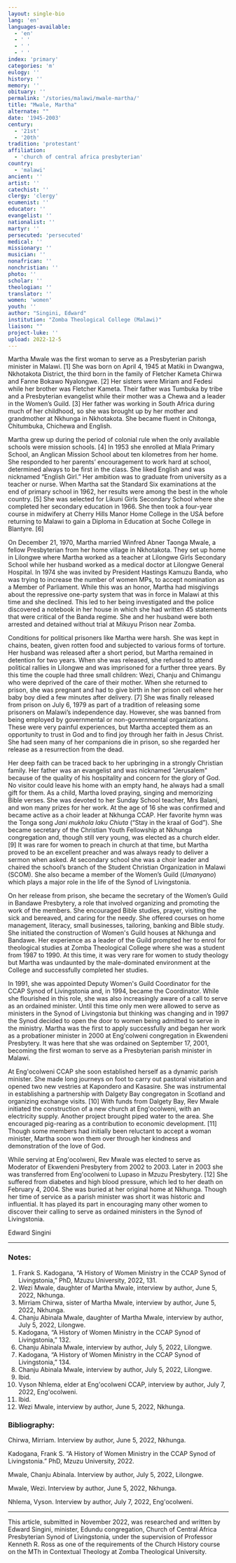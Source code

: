 ```yaml
---
layout: single-bio
lang: 'en'
languages-available:
  - 'en'
  - ' '
  - ' '
  - ' '
index: 'primary'
categories: 'm'
eulogy: ''
history: ''
memory: ''
obituary: ''
permalink: '/stories/malawi/mwale-martha/'
title: "Mwale, Martha"
alternate: ""
date: '1945-2003'
century:
  - '21st'
  - '20th'
tradition: 'protestant'
affiliation:
  - 'church of central africa presbyterian'
country:
  - 'malawi'
ancient: ''
artist: ''
catechist: ''
clergy: 'clergy'
ecumenist: ''
educator: ''
evangelist: ''
nationalist: ''
martyr: ''
persecuted: 'persecuted'
medical: ''
missionary: ''
musician: ''
nonafrican: ''
nonchristian: ''
photo: ''
scholar: ''
theologian: ''
translator: ''
women: 'women'
youth: ''
author: "Singini, Edward"
institution: "Zomba Theological College (Malawi)"
liaison: ""
project-luke: ''
upload: 2022-12-5
---
```


Martha Mwale was the first woman to serve as a Presbyterian parish minister in Malawi. [1] She was born on April 4, 1945 at Matiki in Dwangwa, Nkhotakota District, the third born in the family of Fletcher Kameta Chirwa and Fanne Bokawo Nyalongwe. [2] Her sisters were Miriam and Fedesi while her brother was Fletcher Kameta. Their father was Tumbuka by tribe and a Presbyterian evangelist while their mother was a Chewa and a leader in the Women’s Guild. [3] Her father was working in South Africa during much of her childhood, so she was brought up by her mother and grandmother at Nkhunga in Nkhotakota. She became fluent in Chitonga, Chitumbuka, Chichewa and English.

Martha grew up during the period of colonial rule when the only available schools were mission schools. [4] In 1953 she enrolled at Mlala Primary School, an Anglican Mission School about ten kilometres from her home. She responded to her parents’ encouragement to work hard at school, determined always to be first in the class. She liked English and was nicknamed “English Girl.” Her ambition was to graduate from university as a teacher or nurse. When Martha sat the Standard Six examinations at the end of primary school in 1962, her results were among the best in the whole country. [5] She was selected for Likuni Girls Secondary School where she completed her secondary education in 1966. She then took a four-year course in midwifery at Cherry Hills Manor Home College in the USA before returning to Malawi to gain a Diploma in Education at Soche College in Blantyre. [6]

On December 21, 1970, Martha married Winfred Abner Taonga Mwale, a fellow Presbyterian from her home village in Nkhotakota. They set up home in Lilongwe where Martha worked as a teacher at Lilongwe Girls Secondary School while her husband worked as a medical doctor at Lilongwe General Hospital. In 1974 she was invited by President Hastings Kamuzu Banda, who was trying to increase the number of women MPs, to accept nomination as a Member of Parliament. While this was an honor, Martha had misgivings about the repressive one-party system that was in force in Malawi at this time and she declined. This led to her being investigated and the police discovered a notebook in her house in which she had written 45 statements that were critical of the Banda regime. She and her husband were both arrested and detained without trial at Mikuyu Prison near Zomba.

Conditions for political prisoners like Martha were harsh. She was kept in chains, beaten, given rotten food and subjected to various forms of torture. Her husband was released after a short period, but Martha remained in detention for two years. When she was released, she refused to attend political rallies in Lilongwe and was imprisoned for a further three years. By this time the couple had three small children: Wezi, Chanju and Chimangu who were deprived of the care of their mother. When she returned to prison, she was pregnant and had to give birth in her prison cell where her baby boy died a few minutes after delivery. [7] She was finally released from prison on July 6, 1979 as part of a tradition of releasing some prisoners on Malawi’s independence day. However, she was banned from being employed by governmental or non-governmental organizations. These were very painful experiences, but Martha accepted them as an opportunity to trust in God and to find joy through her faith in Jesus Christ. She had seen many of her companions die in prison, so she regarded her release as a resurrection from the dead.

Her deep faith can be traced back to her upbringing in a strongly Christian family. Her father was an evangelist and was nicknamed "Jerusalem" because of the quality of his hospitality and concern for the glory of God. No visitor could leave his home with an empty hand, he always had a small gift for them. As a child, Martha loved praying, singing and memorizing Bible verses. She was devoted to her Sunday School teacher, Mrs Balani, and won many prizes for her work. At the age of 16 she was confirmed and became active as a choir leader at Nkhunga CCAP. Her favorite hymn was the Tonga song *Jani mukhola laku Chiuta* (“Stay in the kraal of God”). She became secretary of the Christian Youth Fellowship at Nkhunga congregation and, though still very young, was elected as a church elder. [9] It was rare for women to preach in church at that time, but Martha proved to be an excellent preacher and was always ready to deliver a sermon when asked. At secondary school she was a choir leader and chaired the school’s branch of the Student Christian Organization in Malawi (SCOM). She also became a member of the Women’s Guild (*Umanyano*) which plays a major role in the life of the Synod of Livingstonia.

On her release from prison, she became the secretary of the Women’s Guild in Bandawe Presbytery, a role that involved organizing and promoting the work of the members. She encouraged Bible studies, prayer, visiting the sick and bereaved, and caring for the needy. She offered courses on home management, literacy, small businesses, tailoring, banking and Bible study. She initiated the construction of Women's Guild houses at Nkhunga and Bandawe. Her experience as a leader of the Guild prompted her to enrol for theological studies at Zomba Theological College where she was a student from 1987 to 1990. At this time, it was very rare for women to study theology but Martha was undaunted by the male-dominated environment at the College and successfully completed her studies.

In 1991, she was appointed Deputy Women's Guild Coordinator for the CCAP Synod of Livingstonia and, in 1994, became the Coordinator. While she flourished in this role, she was also increasingly aware of a call to serve as an ordained minister. Until this time only men were allowed to serve as ministers in the Synod of Livingstonia but thinking was changing and in 1997 the Synod decided to open the door to women being admitted to serve in the ministry. Martha was the first to apply successfully and began her work as a probationer minister in 2000 at Eng'colweni congregation in Ekwendeni Presbytery. It was here that she was ordained on September 17, 2001, becoming the first woman to serve as a Presbyterian parish minister in Malawi.

At Eng'ocolweni CCAP she soon established herself as a dynamic parish minister. She made long journeys on foot to carry out pastoral visitation and opened two new vestries at Kapondero and Kasasire. She was instrumental in establishing a partnership with Dalgety Bay congregaton in Scotland and organizing exchange visits. [10] With funds from Dalgety Bay, Rev Mwale initiated the construction of a new church at Eng'ocolweni, with an electricity supply. Another project brought piped water to the area. She encouraged pig-rearing as a contribution to economic development. [11] Though some members had initially been reluctant to accept a woman minister, Martha soon won them over through her kindness and demonstration of the love of God.

While serving at Eng'ocolweni, Rev Mwale was elected to serve as Moderator of Ekwendeni Presbytery from 2002 to 2003. Later in 2003 she was transferred from Eng'ocolweni to Lupaso in Mzuzu Presbytery. [12] She suffered from diabetes and high blood pressure, which led to her death on February 4, 2004. She was buried at her original home at Nkhunga. Though her time of service as a parish minister was short it was historic and influential. It has played its part in encouraging many other women to discover their calling to serve as ordained ministers in the Synod of Livingstonia.

Edward Singini

---

### Notes:

1. Frank S. Kadogana, “A History of Women Ministry in the CCAP Synod of Livingstonia,” PhD, Mzuzu University, 2022, 131.
2. Wezi Mwale, daughter of Martha Mwale, interview by author, June 5, 2022, Nkhunga.
3. Mirriam Chirwa, sister of Martha Mwale, interview by author, June 5, 2022, Nkhunga.
4. Chanju Abinala Mwale, daughter of Martha Mwale, interview by author, July 5, 2022, Lilongwe.
5. Kadogana, “A History of Women Ministry in the CCAP Synod of Livingstonia,” 132.
6. Chanju Abinala Mwale, interview by author, July 5, 2022, Lilongwe.
7. Kadogana, “A History of Women Ministry in the CCAP Synod of Livingstonia,” 134.
8. Chanju Abinala Mwale, interview by author, July 5, 2022, Lilongwe.
9. Ibid.
10. Vyson Nhlema, elder at Eng'ocolweni CCAP, interview by author, July 7, 2022, Eng'ocolweni.
11. Ibid.
12. Wezi Mwale, interview by author, June 5, 2022, Nkhunga.

### Bibliography:

Chirwa, Mirriam. Interview by author, June 5, 2022, Nkhunga.

Kadogana, Frank S. “A History of Women Ministry in the CCAP Synod of Livingstonia.” PhD, Mzuzu University, 2022.

Mwale, Chanju Abinala. Interview by author, July 5, 2022, Lilongwe.

Mwale, Wezi. Interview by author, June 5, 2022, Nkhunga.

Nhlema, Vyson. Interview by author, July 7, 2022, Eng'ocolweni.

---

This article, submitted in November 2022, was researched and written by Edward Singini, minister, Edundu congregation, Church of Central Africa Presbyterian Synod of Livingstonia, under the supervision of Professor Kenneth R. Ross as one of the requirements of the Church History course on the MTh in Contextual Theology at Zomba Theological University.

